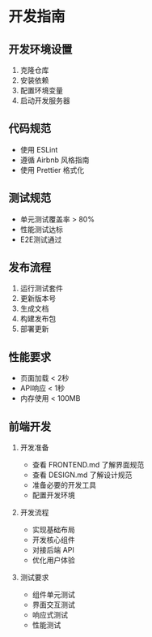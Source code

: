 # 开发指南

## 开发环境设置
1. 克隆仓库
2. 安装依赖
3. 配置环境变量
4. 启动开发服务器

## 代码规范
- 使用 ESLint
- 遵循 Airbnb 风格指南
- 使用 Prettier 格式化

## 测试规范
- 单元测试覆盖率 > 80%
- 性能测试达标
- E2E测试通过

## 发布流程
1. 运行测试套件
2. 更新版本号
3. 生成文档
4. 构建发布包
5. 部署更新

## 性能要求
- 页面加载 < 2秒
- API响应 < 1秒
- 内存使用 < 100MB

## 前端开发
1. 开发准备
   - 查看 FRONTEND.md 了解界面规范
   - 查看 DESIGN.md 了解设计规范
   - 准备必要的开发工具
   - 配置开发环境

2. 开发流程
   - 实现基础布局
   - 开发核心组件
   - 对接后端 API
   - 优化用户体验

3. 测试要求
   - 组件单元测试
   - 界面交互测试
   - 响应式测试
   - 性能测试 